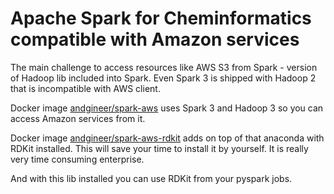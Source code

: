 # Apache Spark for Cheminformatics compatible with Amazon services

The main challenge to access resources like AWS S3 from Spark - version of Hadoop lib included into Spark.
Even Spark 3 is shipped with Hadoop 2 that is incompatible with AWS client.

Docker image [andgineer/spark-aws](https://hub.docker.com/repository/docker/andgineer/spark-aws) 
uses Spark 3 and Hadoop 3 so you can access Amazon services from it.

Docker image [andgineer/spark-aws-rdkit](https://hub.docker.com/repository/docker/andgineer/spark-aws-rdkit) 
adds on top of that anaconda with RDKit installed.
This will save your time to install it by yourself. It is really very time consuming enterprise.

And with this lib installed you can use RDKit from your pyspark jobs.
